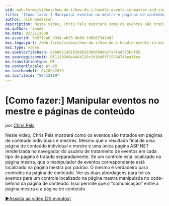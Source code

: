 ```yaml
---
uid: web-forms/videos/how-do-i/how-do-i-handle-events-in-master-and-content-pages
title: '[Como fazer:] Manipular eventos no mestre e páginas de conteúdo | Microsoft Docs'
author: rick-anderson
description: Neste vídeo, Chris Pels mostrará como os eventos são tratados em páginas de conteúdo individuais e mestres. Mesmo que o resultado final de um Conté individual e mestre...
ms.author: riande
ms.date: 02/21/2008
ms.assetid: 9b5f1ca6-b394-4b33-8b60-fd0587341482
msc.legacyurl: /web-forms/videos/how-do-i/how-do-i-handle-events-in-master-and-content-pages
msc.type: video
ms.openlocfilehash: 8760611dd1b3680283b8d6888efabfed315bdfd5
ms.sourcegitcommit: 0f1119340e4464720cfd16d0ff15764746ea1fea
ms.translationtype: MT
ms.contentlocale: pt-BR
ms.lasthandoff: 04/09/2019
ms.locfileid: "59412119"
---
```

# <a name="how-do-i-handle-events-in-master-and-content-pages"></a>[Como fazer:] Manipular eventos no mestre e páginas de conteúdo

por [Chris Pels](https://twitter.com/chrispels)

Neste vídeo, Chris Pels mostrará como os eventos são tratados em páginas de conteúdo individuais e mestres. Mesmo que o resultado final de uma página de conteúdo individual e mestre é uma única página ASP.NET renderizada no navegador do usuário de tratamento de eventos em cada tipo de página é tratado separadamente. Se um controle está localizado na página mestra, que o manipulador de eventos correspondente está localizado na página mestra por padrão. O mesmo é verdadeiro para controles na página de conteúdo. Ver as duas abordagens para ter os eventos para um controle localizado na página mestra manipulada no code-behind da página de conteúdo. Isso permite que o "comunicação" entre a página mestra e a página de conteúdo.

[&#9654;Assista ao vídeo (23 minutos)](https://channel9.msdn.com/Blogs/ASP-NET-Site-Videos/how-do-i-handle-events-in-master-and-content-pages)
